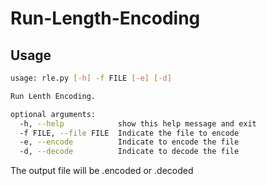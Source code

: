 # Run-Length-Encoding

## Usage

```bash
usage: rle.py [-h] -f FILE [-e] [-d]

Run Lenth Encoding.

optional arguments:
  -h, --help            show this help message and exit
  -f FILE, --file FILE  Indicate the file to encode
  -e, --encode          Indicate to encode the file
  -d, --decode          Indicate to decode the file
```
The output file will be <filename>.encoded or <filename>.decoded

